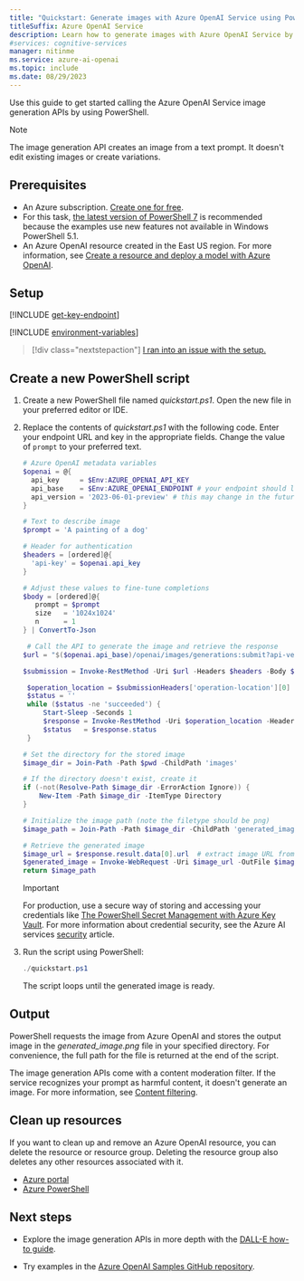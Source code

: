 ```yaml
---
title: "Quickstart: Generate images with Azure OpenAI Service using PowerShell"
titleSuffix: Azure OpenAI Service
description: Learn how to generate images with Azure OpenAI Service by using PowerShell and the endpoint and access keys for your Azure OpenAI resource.
#services: cognitive-services
manager: nitinme
ms.service: azure-ai-openai
ms.topic: include
ms.date: 08/29/2023
---
```


Use this guide to get started calling the Azure OpenAI Service image generation APIs by using PowerShell.

> [!NOTE]
> The image generation API creates an image from a text prompt. It doesn't edit existing images or create variations.

## Prerequisites

- An Azure subscription. <a href="https://azure.microsoft.com/free/ai-services" target="_blank">Create one for free</a>.
- For this task, <a href="https://aka.ms/installpowershell" target="_blank">the latest version of PowerShell 7</a> is recommended because the examples use new features not available in Windows PowerShell 5.1.
- An Azure OpenAI resource created in the East US region. For more information, see [Create a resource and deploy a model with Azure OpenAI](../how-to/create-resource.md).


## Setup

[!INCLUDE [get-key-endpoint](get-key-endpoint.md)]

[!INCLUDE [environment-variables](environment-variables.md)]

> [!div class="nextstepaction"]
> [I ran into an issue with the setup.](https://microsoft.qualtrics.com/jfe/form/SV_0Cl5zkG3CnDjq6O?PLanguage=POWERSHELL&Pillar=AOAI&Product=Chatgpt&Page=quickstart&Section=Set-up)

## Create a new PowerShell script

1. Create a new PowerShell file named _quickstart.ps1_. Open the new file in your preferred editor or IDE.

1. Replace the contents of _quickstart.ps1_ with the following code. Enter your endpoint URL and key in the appropriate fields. Change the value of `prompt` to your preferred text.

   ```powershell
   # Azure OpenAI metadata variables
   $openai = @{
     api_key     = $Env:AZURE_OPENAI_API_KEY
     api_base    = $Env:AZURE_OPENAI_ENDPOINT # your endpoint should look like the following https://YOUR_RESOURCE_NAME.openai.azure.com/
     api_version = '2023-06-01-preview' # this may change in the future
   }

   # Text to describe image
   $prompt = 'A painting of a dog'

   # Header for authentication
   $headers = [ordered]@{
     'api-key' = $openai.api_key
   }

   # Adjust these values to fine-tune completions
   $body = [ordered]@{
      prompt = $prompt
      size   = '1024x1024'
      n      = 1
   } | ConvertTo-Json

    # Call the API to generate the image and retrieve the response
   $url = "$($openai.api_base)/openai/images/generations:submit?api-version=$($openai.api_version)"

   $submission = Invoke-RestMethod -Uri $url -Headers $headers -Body $body -Method Post -ContentType 'application/json' -ResponseHeadersVariable submissionHeaders

    $operation_location = $submissionHeaders['operation-location'][0]
    $status = ''
    while ($status -ne 'succeeded') {
        Start-Sleep -Seconds 1
        $response = Invoke-RestMethod -Uri $operation_location -Headers $headers
        $status   = $response.status
    }

   # Set the directory for the stored image
   $image_dir = Join-Path -Path $pwd -ChildPath 'images'

   # If the directory doesn't exist, create it
   if (-not(Resolve-Path $image_dir -ErrorAction Ignore)) {
       New-Item -Path $image_dir -ItemType Directory
   }

   # Initialize the image path (note the filetype should be png)
   $image_path = Join-Path -Path $image_dir -ChildPath 'generated_image.png'

   # Retrieve the generated image
   $image_url = $response.result.data[0].url  # extract image URL from response
   $generated_image = Invoke-WebRequest -Uri $image_url -OutFile $image_path  # download the image
   return $image_path
   ```

   > [!IMPORTANT]
   > For production, use a secure way of storing and accessing your credentials like [The PowerShell Secret Management with Azure Key Vault](/powershell/utility-modules/secretmanagement/how-to/using-azure-keyvault). For more information about credential security, see the Azure AI services [security](../../security-features.md) article.

1. Run the script using PowerShell:

   ```powershell
   ./quickstart.ps1
   ```

   The script loops until the generated image is ready.

## Output

PowerShell requests the image from Azure OpenAI and stores the output image in the _generated_image.png_ file in your specified directory. For convenience, the full path for the file is returned at the end of the script.

The image generation APIs come with a content moderation filter. If the service recognizes your prompt as harmful content, it doesn't generate an image. For more information, see [Content filtering](../concepts/content-filter.md).

## Clean up resources

If you want to clean up and remove an Azure OpenAI resource, you can delete the resource or resource group. Deleting the resource group also deletes any other resources associated with it.

- [Azure portal](../../multi-service-resource.md?pivots=azportal#clean-up-resources)
- [Azure PowerShell](../../multi-service-resource.md?pivots=azpowershell#clean-up-resources)

## Next steps

* Explore the image generation APIs in more depth with the [DALL-E how-to guide](../how-to/dall-e.md).
- Try examples in the [Azure OpenAI Samples GitHub repository](https://github.com/Azure/openai-samples).
